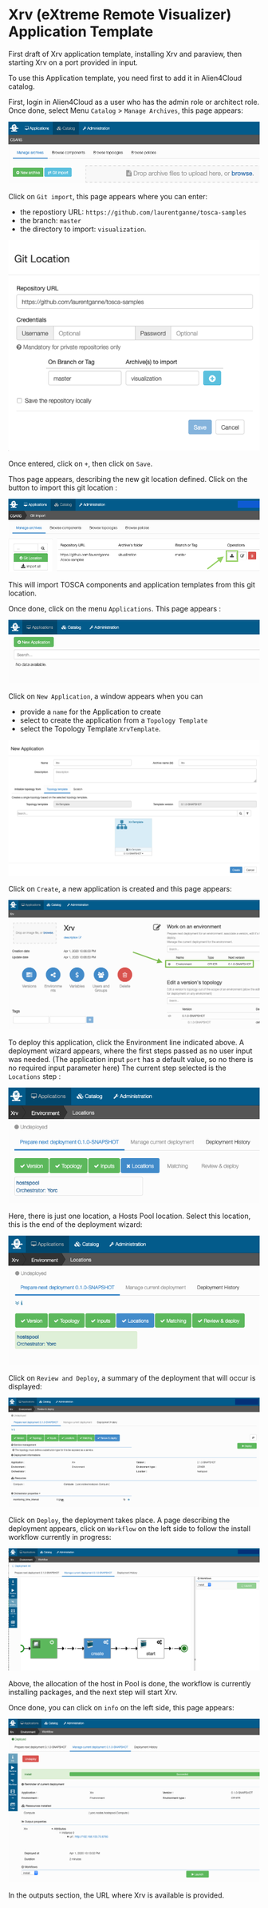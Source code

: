 # Xrv (eXtreme Remote Visualizer) Application Template

First draft of Xrv application template, installing Xrv and paraview,
then starting Xrv on a port provided in input.

To use this Application template, you need first to add it in Alien4Cloud catalog.

First, login in Alien4Cloud as a user who has the admin role or architect role.
Once done, select Menu `Catalog` > `Manage Archives`, this page appears:

![Catalog](images/1catalog.png)

Click on `Git import`, this page appears where you can enter:
* the repostiory URL: `https://github.com/laurentganne/tosca-samples`
* the branch: `master`
* the directory to import: `visualization`.

![Git Location](images/2GitLocation.png)

Once entered, click on `+`, then click on `Save`.

Thos page appears, describing the new git location defined.
Click on the button to import this git location :

![Import](images/3Import.png)

This will import TOSCA components and application templates from this git location.

Once done, click on the menu `Applications`. This page appears :

![Applications](images/4Applications.png)

Click on `New Application`, a window appears when you can
* provide a `name` for the Application to create
* select to create the application from a `Topology Template`
* select the Topology Template `XrvTemplate`.

![Applications](images/5CreateApp.png)


Click on `Create`, a new application is created and this page appears:

![App created](images/6AppCreated.png)

To deploy this application, click the Environment line indicated above.
A deployment wizard appears, where the first steps passed as no user input was needed.
(The application input `port` has a default value, so no there is no required input parameter here)
The current step selected is the `Locations` step :

![Locations](images/7wizardLocation.png)

Here, there is just one location, a Hosts Pool location.
Select this location, this is the end of the deployment wizard:

![End wizard](images/8ReviewDeploy.png)

Click on `Review and Deploy`, a summary of the deployment that will occur is displayed:

![Summary](images/9BeforeDeploy.png)

Click on `Deploy`, the deployment takes place.
A page describing the deployment appears, click on `Workflow` on the left side
to follow the install workflow currently in progress:

![Workflow](images/10Install.png)

Above, the allocation of the host in Pool is done, the workflow is currently installing packages,
and the next step will start Xrv.

Once done, you can click on `info` on the left side, this page appears:

![Install done](images/11Installed.png)

In the outputs section, the URL where Xrv is available is provided.




